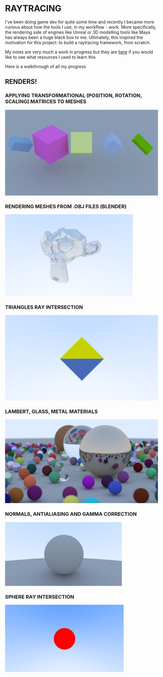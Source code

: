 # RAYTRACING
I've been doing game dev for quite some time and recently I became more curious about how the tools I use, in my workflow - work. 
More specifically, the rendering side of engines like Unreal or 3D modelling tools like Maya has always been a huge black box to me.
Ultimately, this inspired the motivation for this project: to build a raytracing framework, from scratch.

My notes are very much a work in progress but they are [here](https://hungry-tray-2e2.notion.site/RAYTRACING-FROM-SCRATCH-4053ea725f994ca787ef0a7a890eeb55?pvs=74) if you would like to see what resources I used to learn this

Here is a walkthrough of all my progress

## RENDERS!

### APPLYING TRANSFORMATIONAL (POSITION, ROTATION, SCALING) MATRICES TO MESHES
![Transformations](https://github.com/IsaacYu15/RaytracingFromScratch/blob/main/renders/TransformationMatrices.png)

### RENDERING MESHES FROM .OBJ FILES (BLENDER)
![Monkey Rendering](https://github.com/IsaacYu15/RaytracingFromScratch/raw/main/renders/MetalMonkey.png)

### TRIANGLES RAY INTERSECTION
![Triangle Ray Intersection](https://github.com/IsaacYu15/RaytracingFromScratch/raw/main/renders/FirstTriangle.png)

### LAMBERT, GLASS, METAL MATERIALS
![Spheresn](https://github.com/IsaacYu15/RaytracingFromScratch/blob/main/renders/RenderingSpheres.png)

### NORMALS, ANTIALIASING AND GAMMA CORRECTION
![Lambert and Gamma Correction](https://github.com/IsaacYu15/RaytracingFromScratch/raw/main/renders/LambertAndGammaCorrection.png)

### SPHERE RAY INTERSECTION
![First Sphere Ray Intersection](https://github.com/IsaacYu15/RaytracingFromScratch/raw/main/renders/FirstSphereRayIntersection.png)


